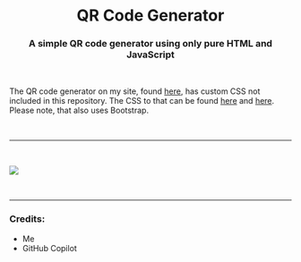 <h1 align="center">QR Code Generator</h1>
<h3 align="center">A simple QR code generator using only pure HTML and JavaScript</h3>

<br>

<p align="left">The QR code generator on my site, found <a href="https://utilities.ming.jp.net/web-tools/qr-code-generator">here</a>, has custom CSS not included in this repository. The CSS to that can be found <a href="https://github.com/MingTheNoob/MingsCDN/blob/main/qrcode-gen/main.css">here</a> and <a href="https://github.com/MingTheNoob/MingsCDN/blob/main/root/css/main.css">here</a>. Please note, that also uses Bootstrap.</p>

&nbsp;
___
&nbsp;

<img align="center" src="https://cdn.mingsutilities.com/utilities/web-tools/qrcode-gen/imgs/cover.png">

&nbsp;
___
<h3 align="left">Credits:</h3>
<ul>
  <li>Me</li>
  <li>GitHub Copilot</li>
</ul>
